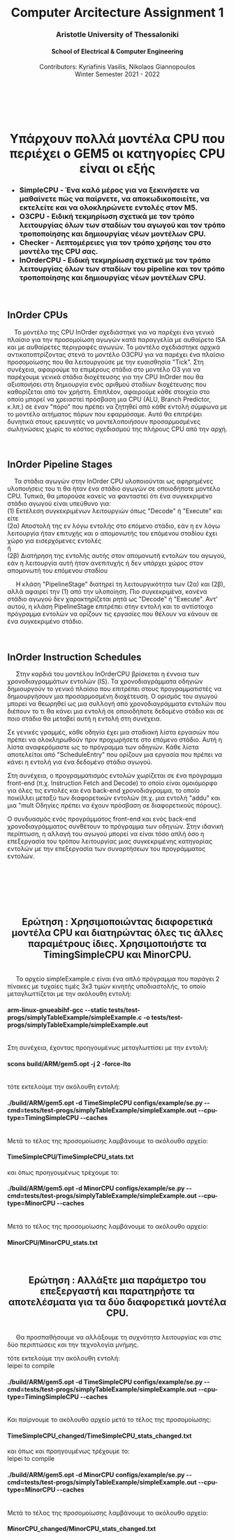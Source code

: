 <div id="top"></div>

<br />
<div align="center">
  <h1 align="center">Computer Arcitecture Assignment 1</h1>
  <h3 align="center">Aristotle University of Thessaloniki</h3>
  <h4 align="center">School of Electrical & Computer Engineering</h4>
  <p align="center">
    Contributors: Kyriafinis Vasilis, Nikolaos Giannopoulos
    <br />
    Winter Semester 2021 - 2022
    <br />
    <br />
    <br />
    <br />
  </p>
</div>
<br />

<div align = "center">
  <h1 align ="center" >Υπάρχουν πολλά μοντέλα CPU που περιέχει ο GEM5  οι κατηγορίες CPU είναι οι εξής </h1>
  <h3 align ="left"> 
    <ul>
      <li>SimpleCPU - Ένα καλό μέρος για να ξεκινήσετε να μαθαίνετε πώς να παίρνετε, να αποκωδικοποιείτε, να εκτελείτε και να ολοκληρώνετε εντολές στον M5.</li>
      <li>O3CPU - Ειδική τεκμηρίωση σχετικά με τον τρόπο λειτουργίας όλων των σταδίων του αγωγού και τον τρόπο τροποποίησης και δημιουργίας νέων μοντέλων CPU. </li>
      <li>Checker - Λεπτομέρειες για τον τρόπο χρήσης του στο μοντέλο της CPU σας. </li>
      <li>InOrderCPU - Ειδική τεκμηρίωση σχετικά με τον τρόπο λειτουργίας όλων των σταδίων του pipeline και τον τρόπο τροποποίησης και δημιουργίας νέων μοντέλων CPU.</li>
    </ul>
  </div>
  
  <br />
    <div align = "left">
       <h2 align = "left" >InOrder CPUs</h3> 
      <p align = "left">
&nbsp;&nbsp;&nbsp;&nbsp;Το μοντέλο της CPU InOrder σχεδιάστηκε για να παρέχει ένα γενικό πλαίσιο για την προσομοίωση αγωγών κατά παραγγελία με αυθαίρετο ISA και με αυθαίρετες περιγραφές αγωγών. Το μοντέλο σχεδιάστηκε αρχικά αντικατοπτρίζοντας στενά το μοντέλο O3CPU για να παρέχει ένα πλαίσιο προσομοίωσης που θα λειτουργούσε με την ευαισθησία "Tick". Στη συνέχεια, αφαιρούμε τα επιμέρους στάδια στο μοντέλο O3 για να παρέχουμε γενικά στάδια διοχέτευσης για την CPU InOrder που θα αξιοποιήσει στη δημιουργία ενός αριθμού σταδίων διοχέτευσης που καθορίζεται από τον χρήστη. Επιπλέον, αφαιρούμε κάθε στοιχείο στο οποίο μπορεί να χρειαστεί πρόσβαση μια CPU (ALU, Branch Predictor, κ.λπ.) σε έναν "πόρο" που πρέπει να ζητηθεί από κάθε εντολή σύμφωνα με το μοντέλο αιτήματος πόρων που εφαρμόσαμε. Αυτό θα επιτρέψει δυνητικά στους ερευνητές να μοντελοποιήσουν προσαρμοσμένες σωληνώσεις χωρίς το κόστος σχεδιασμού της πλήρους CPU από την αρχή.
      </p>
  </div>
  <br />
  
  <div align = "left">
       <h2 align = "left">InOrder Pipeline Stages</h2> 
      <p align = "left">
          &nbsp;&nbsp;&nbsp;&nbsp;Τα στάδια αγωγών στην InOrder CPU υλοποιούνται ως αφηρημένες υλοποιήσεις του τι θα ήταν ένα στάδιο αγωγών σε οποιοδήποτε μοντέλο CPU. Τυπικά, θα μπορούσε κανείς να φανταστεί ότι ένα συγκεκριμένο στάδιο αγωγού είναι υπεύθυνο για:<br />
  (1) Εκτέλεση συγκεκριμένων λειτουργιών όπως "Decode" ή "Execute" και είτε <br />
  (2α) Αποστολή της εν λόγω εντολής στο επόμενο στάδιο, εάν η εν λόγω λειτουργία ήταν επιτυχής και ο απομονωτής του επόμενου σταδίου έχει χώρο για εισερχόμενες εντολές <br />
  ή <br />
  (2β) Διατήρηση της εντολής αυτής στον απομονωτή εντολών του αγωγού, εάν η λειτουργία αυτή ήταν ανεπιτυχής ή δεν υπάρχει χώρος στον απομονωτή του επόμενου σταδίου<br /> 

  &nbsp;&nbsp;&nbsp;&nbsp;&nbsp;Η κλάση "PipelineStage" διατηρεί τη λειτουργικότητα των (2α) και (2β), αλλά αφαιρεί την (1) από την υλοποίηση. Πιο συγκεκριμένα, κανένα στάδιο αγωγού δεν χαρακτηρίζεται ρητά ως "Decode" ή "Execute". Αντ' αυτού, η κλάση PipelineStage επιτρέπει στην εντολή και το αντίστοιχο πρόγραμμα εντολών να ορίζουν τις εργασίες που θέλουν να κάνουν σε ένα συγκεκριμένο στάδιο.
      </p>
  </div>
  
   <br />
  
  <div align = "left">
       <h2 align = "left">InOrder Instruction Schedules</h3> 
      <p align = "left">
  &nbsp;&nbsp;&nbsp;&nbsp;&nbsp;Στην καρδιά του μοντέλου InOrderCPU βρίσκεται η έννοια των χρονοδιαγραμμάτων εντολών (IS). Τα χρονοδιαγράμματα οδηγιών δημιουργούν το γενικό πλαίσιο που επιτρέπει στους προγραμματιστές να δημιουργήσουν μια προσαρμοσμένη διοχέτευση. Ο ορισμός του αγωγού μπορεί να θεωρηθεί ως μια συλλογή από χρονοδιαγράμματα εντολών που διέπουν το τι θα κάνει μια εντολή σε οποιοδήποτε δεδομένο στάδιο και σε ποιο στάδιο θα μεταβεί αυτή η εντολή στη συνέχεια.

Σε γενικές γραμμές, κάθε οδηγία έχει μια σταδιακή λίστα εργασιών που πρέπει να ολοκληρωθούν πριν προχωρήσετε στο επόμενο στάδιο. Αυτή η λίστα αναφερόμαστε ως το πρόγραμμα των οδηγιών. Κάθε λίστα αποτελείται από "ScheduleEntry" που ορίζουν μια εργασία που πρέπει να κάνει η εντολή για ένα δεδομένο στάδιο αγωγού.

Στη συνέχεια, ο προγραμματισμός εντολών χωρίζεται σε ένα πρόγραμμα front-end (π.χ. Instruction Fetch and Decode) το οποίο είναι ομοιόμορφο για όλες τις εντολές και ένα back-end χρονοδιάγραμμα, το οποίο ποικίλλει μεταξύ των διαφορετικών εντολών (π.χ. μια εντολή "addu" και μια "mult Οδηγίες πρέπει να έχουν πρόσβαση σε διαφορετικούς πόρους).

Ο συνδυασμός ενός προγράμματος front-end και ενός back-end χρονοδιαγράμματος συνθέτουν το πρόγραμμα των οδηγιών. Στην ιδανική περίπτωση, η αλλαγή του αγωγού μπορεί να είναι τόσο απλή όσο η επεξεργασία του τρόπου λειτουργίας μιας συγκεκριμένης κατηγορίας εντολών με την επεξεργασία των συναρτήσεων του προγράμματος εντολών. 
  </p>
</div>
  
 <br />
<br />
<br />
<br />
<br />
  
  
<div align = "left">
  <h2 align = "center"> Ερώτηση : Χρησιμοποιώντας διαφορετικά μοντέλα CPU και διατηρώντας όλες τις άλλες παραμέτρους ίδιες. Χρησιμοποιήστε τα TimingSimpleCPU και MinorCPU.</h2>
  <br />
  <div align = "left">
   &nbsp;&nbsp;&nbsp;&nbsp;&nbsp;Το αρχείο simpleExample.c είναι ένα απλό πρόγραμμα που παράγει 2 πίνακες με τυχαίες τιμές 3x3 τιμών κινητής υποδιαστολής, το οποίο μεταγλωττίζεται με την ακόλουθη εντολή:<br />
  
  <h4>arm-linux-gnueabihf-gcc --static tests/test-progs/simplyTableExample/simpleExample.c -o tests/test-progs/simplyTableExample/simpleExample.out </h4><br>
  Στη συνέχεια, έχοντας προηγουμένως μεταγλωττίσει με την εντολή:<br />
    <h4>scons build/ARM/gem5.opt -j 2 -force-lto </h4><br />
  τότε εκτελούμε την ακόλουθη εντολή:<br />
  <h4>./build/ARM/gem5.opt -d TimeSimpleCPU configs/example/se.py --cmd=tests/test-progs/simplyTableExample/simpleExample.out --cpu-type=TimingSimpleCPU --caches </h4> <br />
  Μετά το τέλος της προσομοίωσης λαμβάνουμε το ακόλουθο αρχείο:<br />
    <h4>TimeSimpleCPU/TimeSimpleCPU_stats.txt </h4>
  και όπως προηγουμένως τρέχουμε το: <br />
  <h4>./build/ARM/gem5.opt -d MinorCPU configs/example/se.py --cmd=tests/test-progs/simplyTableExample/simpleExample.out --cpu-type=MinorCPU --caches</h4> <br />
  Μετά το τέλος της προσομοίωσης λαμβάνουμε το ακόλουθο αρχείο:<br />
    <h4>MinorCPU/MinorCPU_stats.txt</h4> <br />
 </div>
  
</div>
  
  <div align = "left">
  <h2 align = "center"> Ερώτηση : Αλλάξτε μια παράμετρο του επεξεργαστή και παρατηρήστε τα αποτελέσματα για τα δύο διαφορετικά μοντέλα CPU.</h2>
  <br />
  <div align = "left">
   &nbsp;&nbsp;&nbsp;&nbsp;&nbsp;Θα προσπαθήσουμε να αλλάξουμε τη συχνότητα λειτουργίας και στις δύο περιπτώσεις και την τεχνολογία μνήμης. <br />
  
  τότε εκτελούμε την ακόλουθη εντολή:<br /> leipei to compile 
  <h4>./build/ARM/gem5.opt -d TimeSimpleCPU configs/example/se.py --cmd=tests/test-progs/simplyTableExample/simpleExample.out --cpu-type=TimingSimpleCPU --caches </h4> <br />
  Και παίρνουμε το ακόλουθο αρχείο μετά το τέλος της προσομοίωσης:<br />
    <h4>TimeSimpleCPU_changed/TimeSimpleCPU_stats_changed.txt </h4>
  και όπως και προηγουμένως τρέχουμε το: <br /> leipei to compile 
  <h4>./build/ARM/gem5.opt -d MinorCPU configs/example/se.py --cmd=tests/test-progs/simplyTableExample/simpleExample.out --cpu-type=MinorCPU --caches</h4> <br />
  Μετά το τέλος της προσομοίωσης λαμβάνουμε το ακόλουθο αρχείο:<br />
    <h4>MinorCPU_changed/MinorCPU_stats_changed.txt</h4> <br />
 </div>
</div>
 
  


